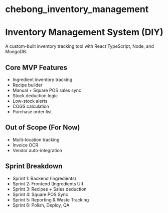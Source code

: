 # chebong_inventory_management
# Inventory Management System (DIY)
A custom-built inventory tracking tool with React TypeScript, Node, and MongoDB.

## Core MVP Features
- Ingredient inventory tracking
- Recipe builder
- Manual + Square POS sales sync
- Stock deduction logic
- Low-stock alerts
- COGS calculation
- Purchase order list

## Out of Scope (For Now)
- Multi-location tracking
- Invoice OCR
- Vendor auto-integration

## Sprint Breakdown
- Sprint 1: Backend (Ingredients)
- Sprint 2: Frontend (Ingredients UI)
- Sprint 3: Recipes + Sales deduction
- Sprint 4: Square POS Sync
- Sprint 5: Reporting & Waste Tracking
- Sprint 6: Polish, Deploy, QA
